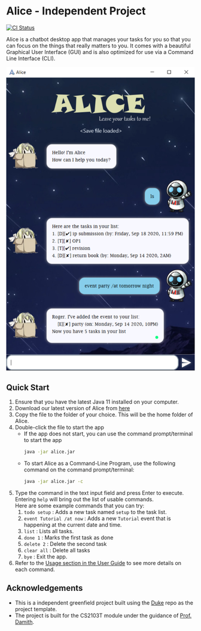 # Alice - Independent Project

[![CI Status](https://github.com/jinhao-l/ip/workflows/Java%20CI/badge.svg)](https://github.com/jinhao-l/ip/actions)

Alice is a chatbot desktop app that manages your tasks for you so that you can focus on the things that really matters to you. 
It comes with a beautiful Graphical User Interface (GUI) and is also optimized for use via a Command Line Interface (CLI).

![ui](./docs/Ui.png)

## Quick Start
1. Ensure that you have the latest Java 11 installed on your computer.
1. Download our latest version of Alice from [here](https://github.com/JinHao-L/ip/releases/tag/v0.3)
1. Copy the file to the folder of your choice. This will be the home folder of Alice.
1. Double-click the file to start the app
   * If the app does not start, you can use the command prompt/terminal to start the app
      ```bash
      java -jar alice.jar
      ```
   * To start Alice as a Command-Line Program, use the following command on the command prompt/terminal:
      ```bash
      java -jar alice.jar -c 
      ```
1. Type the command in the text input field and press Enter to execute.  
Entering `help` will bring out the list of usable commands.  
Here are some example commands that you can try:
    1. `todo setup` : Adds a new task named `setup` to the task list.
    1. `event Tutorial /at now` : Adds a new `Tutorial` event that is happening at the current date and time.
    1. `list` : Lists all tasks.
    1. `done 1` : Marks the first task as done
    1. `delete 2` : Delete the second task
    1. `clear all` : Delete all tasks
    1. `bye` : Exit the app.
6. Refer to the [Usage section in the User Guide](https://jinhao-l.github.io/ip/#usage) to see more details on each command.


## Acknowledgements
* This is a independent greenfield project built using the [Duke](https://github.com/nus-cs2103-AY2021S1/ip) repo as the project template.  
* The project is built for the CS2103T module under the guidance of [Prof. Damith](https://github.com/damithc).
